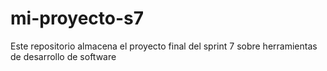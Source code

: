 # mi-proyecto-s7
Este repositorio almacena el proyecto final del sprint 7 sobre herramientas de desarrollo de software
